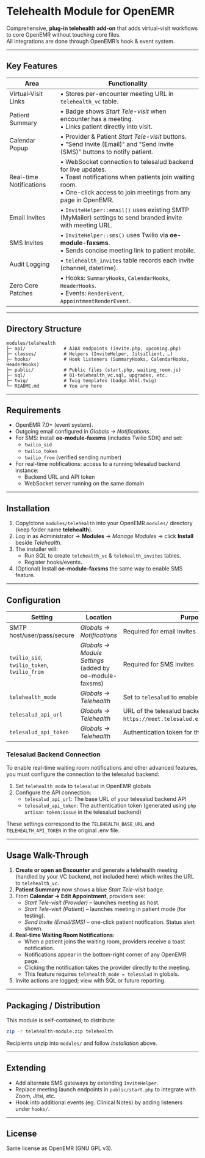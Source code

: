 # Telehealth Module for OpenEMR

Comprehensive, **plug-in telehealth add-on** that adds virtual-visit workflows to core OpenEMR without touching core files.  
All integrations are done through OpenEMR’s hook & event system.

---
## Key Features

| Area | Functionality |
|------|---------------|
| Virtual‐Visit Links | • Stores per-encounter meeting URL in `telehealth_vc` table.  |
| Patient Summary     | • Badge shows *Start Tele-visit* when encounter has a meeting.<br>• Links patient directly into visit. |
| Calendar Popup      | • Provider & Patient *Start Tele-visit* buttons.<br>• "Send Invite (Email)" and "Send Invite (SMS)" buttons to notify patient. |
| Real-time Notifications | • WebSocket connection to telesalud backend for live updates.<br>• Toast notifications when patients join waiting room.<br>• One-click access to join meetings from any page in OpenEMR. |
| Email Invites       | • `InviteHelper::email()` uses existing SMTP (MyMailer) settings to send branded invite with meeting URL. |
| SMS Invites         | • `InviteHelper::sms()` uses Twilio via **oe-module-faxsms**.<br>• Sends concise meeting link to patient mobile. |
| Audit Logging       | • `telehealth_invites` table records each invite (channel, datetime). |
| Zero Core Patches   | • Hooks: `SummaryHooks`, `CalendarHooks`, `HeaderHooks`.<br>• Events: `RenderEvent`, `AppointmentRenderEvent`. |

---
## Directory Structure

```
modules/telehealth
├─ api/              # AJAX endpoints (invite.php, upcoming.php)
├─ classes/          # Helpers (InviteHelper, JitsiClient, …)
├─ hooks/            # Hook listeners (SummaryHooks, CalendarHooks, HeaderHooks)
├─ public/           # Public files (start.php, waiting_room.js)
├─ sql/              # 01-telehealth_vc.sql, upgrades, etc.
├─ twig/             # Twig templates (badge.html.twig)
└─ README.md         # You are here
```

---
## Requirements

* OpenEMR 7.0+ (event system).
* Outgoing email configured in *Globals → Notifications*.
* For SMS: install **oe-module-faxsms** (includes Twilio SDK) and set:
  * `twilio_sid`
  * `twilio_token`
  * `twilio_from` (verified sending number)
* For real-time notifications: access to a running telesalud backend instance:
  * Backend URL and API token
  * WebSocket server running on the same domain

---
## Installation

1. Copy/clone `modules/telehealth` into your OpenEMR `modules/` directory (keep folder name **telehealth**).
2. Log in as Administrator → **Modules** → *Manage Modules* → click **Install** beside *Telehealth*.
3. The installer will:
   * Run SQL to create `telehealth_vc` & `telehealth_invites` tables.
   * Register hooks/events.
4. (Optional) Install **oe-module-faxsms** the same way to enable SMS feature.

---
## Configuration

| Setting | Location | Purpose |
|---------|----------|----------|
| SMTP host/user/pass/secure | *Globals → Notifications* | Required for email invites |
| `twilio_sid`, `twilio_token`, `twilio_from` | *Globals → Module Settings* (added by oe-module-faxsms) | Required for SMS invites |
| `telehealth_mode` | *Globals → Telehealth* | Set to `telesalud` to enable advanced features |
| `telesalud_api_url` | *Globals → Telehealth* | URL of the telesalud backend API (e.g., `https://meet.telesalud.example.org:32443/api`) |
| `telesalud_api_token` | *Globals → Telehealth* | Authentication token for the telesalud backend |

### Telesalud Backend Connection

To enable real-time waiting room notifications and other advanced features, you must configure the connection to the telesalud backend:

1. Set `telehealth_mode` to `telesalud` in OpenEMR globals
2. Configure the API connection:
   * `telesalud_api_url`: The base URL of your telesalud backend API
   * `telesalud_api_token`: The authentication token (generated using `php artisan token:issue` in the telesalud backend)

These settings correspond to the `TELEHEALTH_BASE_URL` and `TELEHEALTH_API_TOKEN` in the original .env file.

---
## Usage Walk-Through

1. **Create or open an Encounter** and generate a telehealth meeting (handled by your VC backend, not included here) which writes the URL to `telehealth_vc`.
2. **Patient Summary** now shows a blue *Start Tele-visit* badge.
3. From **Calendar → Edit Appointment**, providers see:
   * *Start Tele-visit (Provider)* – launches meeting as host.
   * *Start Tele-visit (Patient)* – launches meeting in patient mode (for testing).
   * *Send Invite (Email/SMS)* – one-click patient notification. Status alert shown.
4. **Real-time Waiting Room Notifications**:
   * When a patient joins the waiting room, providers receive a toast notification.
   * Notifications appear in the bottom-right corner of any OpenEMR page.
   * Clicking the notification takes the provider directly to the meeting.
   * This feature requires `telehealth_mode = telesalud` in globals.
5. Invite actions are logged; view with SQL or future reporting.

---
## Packaging / Distribution

This module is self-contained; to distribute:

```bash
zip -r telehealth-module.zip telehealth
```

Recipients unzip into `modules/` and follow *Installation* above.

---
## Extending

* Add alternate SMS gateways by extending `InviteHelper`.
* Replace meeting launch endpoints in `public/start.php` to integrate with Zoom, Jitsi, etc.
* Hook into additional events (eg. Clinical Notes) by adding listeners under `hooks/`.

---
## License

Same license as OpenEMR (GNU GPL v3).

